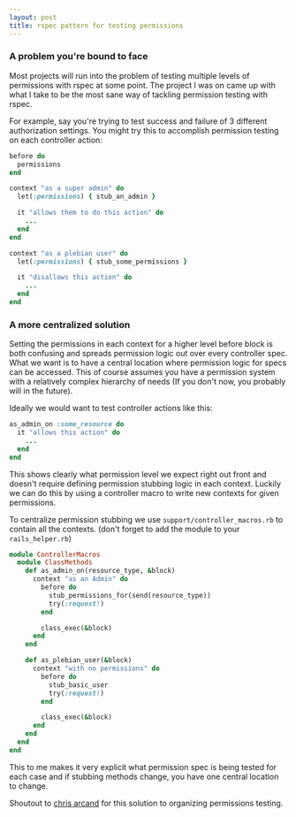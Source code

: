 ```yaml
---
layout: post
title: rspec pattern for testing permissions
---
```


### A problem you're bound to face

Most projects will run into the problem of testing multiple levels of
permissions with rspec at some point. The project I was on came up with what I
take to be the most sane way of tackling permission testing with rspec.

For example, say you're trying to test success and failure of 3 different
authorization settings. You might try this to accomplish permission testing on
each controller action:

``` ruby
before do
  permissions
end

context "as a super admin" do
  let(:permissions) { stub_an_admin }

  it "allows them to do this action" do
    ...
  end
end

context "as a plebian user" do
  let(:permissions) { stub_some_permissions }

  it "disallows this action" do
    ...
  end
end

```

### A more centralized solution

Setting the permissions in each context for a higher level before block is both
confusing and spreads permission logic out over every controller spec. What we
want is to have a central location where permission logic for specs can be
accessed. This of course assumes you have a permission system with a relatively
complex hierarchy of needs (If you don't now, you probably will in the future).

Ideally we would want to test controller actions like this:

``` ruby
as_admin_on :some_resource do
  it "allows this action" do
    ...
  end
end
```

This shows clearly what permission level we expect right out front and doesn't
require defining permission stubbing logic in each context. Luckily we can do
this by using a controller macro to write new contexts for given permissions.

To centralize permission stubbing we use `support/controller_macros.rb` to
contain all the contexts. (don't forget to add the module to your
`rails_helper.rb`)

``` ruby
module ControllerMacros
  module ClassMethods
    def as_admin_on(resource_type, &block)
      context "as an Admin" do
        before do
          stub_permissions_for(send(resource_type))
          try(:request!)
        end

        class_exec(&block)
      end
    end

    def as_plebian_user(&block)
      context "with no permissions" do
        before do
          stub_basic_user
          try(:request!)
        end

        class_exec(&block)
      end
    end
  end
end
```

This to me makes it very explicit what permission spec is being tested for each
case and if stubbing methods change, you have one central location to change.

Shoutout to [chris arcand](http://chrisarcand.com) for this solution to
organizing permissions testing.
